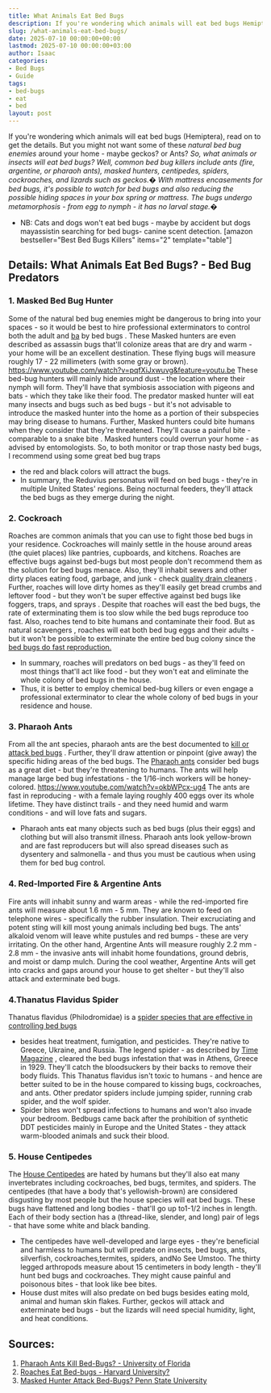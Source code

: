 ```yaml
---
title: What Animals Eat Bed Bugs
description: If you're wondering which animals will eat bed bugs Hemiptera, read on to get the details. But you might not want some of these natural bed bug enemies around...
slug: /what-animals-eat-bed-bugs/
date: 2025-07-10 00:00:00+00:00
lastmod: 2025-07-10 00:00:00+03:00
author: Isaac
categories:
- Bed Bugs
- Guide
tags:
- bed-bugs
- eat
- bed
layout: post
---
```

If you're wondering which animals will eat bed bugs (Hemiptera), read on to get the details. But you might not want some of these
*natural bed bug enemies*
around your home - maybe geckos? or Ants?
*So, what animals or insects will eat bed bugs? Well, common bed bug killers include ants (fire, argentine, or pharaoh ants), masked hunters, centipedes, spiders, cockroaches, and lizards such as geckos.�*
*With mattress encasements for bed bugs, it's possible to watch for bed bugs and also reducing the possible hiding spaces in your box spring or mattress. The bugs undergo metamorphosis - from egg to nymph - it has no larval stage.�*
- NB: Cats and dogs won't eat bed bugs - maybe by accident but dogs mayassistin searching for bed bugs- canine scent detection.
[amazon bestseller="Best Bed Bugs Killers" items="2" template="table"]
## Details: What Animals Eat Bed Bugs? - Bed Bug Predators
### 1. Masked Bed Bug Hunter
Some of the natural bed bug enemies might be dangerous to bring into your spaces - so it would be best to hire
professional exterminators
to control both the adult and
[ba](https://pestpolicy.com/baby-[bed-bugs](https://pestpolicy.com/what-eats-bed-bugs/)/)
by bed bugs
.
These Masked hunters are even described as assassin bugs that'll colonize areas that are dry and warm - your home will be an excellent destination. These flying bugs will measure roughly 17 - 22 millimeters (with some gray or brown).
https://www.youtube.com/watch?v=pqfXiJxwuvg&feature=youtu.be
These
bed-bug
hunters will mainly hide around dust - the location where their nymph will form. They'll have that symbiosis association with pigeons and bats - which they take like their food.
The predator masked hunter will eat many insects and bugs such as bed bugs - but it's not advisable to introduce the masked hunter into the home as a portion of their subspecies may bring disease to humans.
Further, Masked hunters could bite humans when they consider that they're threatened. They'll cause a painful bite - comparable to a
snake bite
. Masked hunters could overrun your home - as advised by entomologists.
So, to both monitor or trap those nasty bed bugs, I recommend using some great
bed bug traps
- the red and black colors will attract the bugs.
- In summary, the Reduvius personatus will feed on bed bugs - they're in multiple United States' regions. Being nocturnal feeders, they'll attack the bed bugs as they emerge during the night.
### 2. Cockroach
Roaches
are common animals that you can use to fight those bed bugs in your residence. Cockroaches will mainly settle in the house around areas (the quiet places) like pantries, cupboards, and kitchens.
Roaches are effective bugs against bed-bugs but most people don't recommend them as the solution for bed bugs menace. Also, they'll inhabit sewers and other dirty places eating food, garbage, and junk - check
[quality drain cleaners](https://pestpolicy.com/best-drain-cleaner//)
.
Further, roaches will love dirty homes as they'll easily get bread crumbs and leftover food - but they won't be super effective against bed bugs like foggers, traps, and
sprays
.
Despite that roaches will east the bed bugs, the rate of exterminating them is too slow while the bed bugs reproduce too fast. Also, roaches tend to bite humans and contaminate their food.
But as
natural scavengers
, roaches will eat both bed bug eggs and their adults - but it won't be possible to exterminate the entire bed bug colony since the
[bed bugs do fast reproduction.](https://www.terminix.com/blog/bug-facts/how-fast-do-bed-bugs-spread/)
- In summary, roaches will predators on bed bugs - as they'll feed on most things that'll act like food - but they won't eat and eliminate the whole colony of bed bugs in the house.
- Thus, it is better to employ chemical bed-bug killers or even engage a professional exterminator to clear the whole colony of bed bugs in your residence and house.
### 3. Pharaoh Ants
From all the ant species, pharaoh ants are the best documented to
[kill or attack bed bugs](https://pestpolicy.com/do-ants-kill-bed-bugs/)
. Further, they'll draw attention or pinpoint (give away) the specific hiding areas of the bed bugs.
The
[Pharaoh ants](https://en.wikipedia.org/wiki/Pharaoh_ant)
consider bed bugs as a great diet - but they're threatening to humans. The ants will help manage large bed bug infestations - the 1/16-inch workers will be honey-colored.
https://www.youtube.com/watch?v=okbWPcx-ug4
The ants are fast in reproducing - with a female laying roughly 400 eggs over its whole lifetime. They have distinct trails - and they need humid and warm conditions - and will love fats and sugars.
- Pharaoh ants eat many objects such as bed bugs (plus their eggs) and clothing but will also transmit illness.
Pharaoh ants look yellow-brown and are fast reproducers but will also spread diseases such as dysentery and salmonella - and thus you must be cautious when using them for bed bug control.
### 4. Red-Imported Fire & Argentine Ants
Fire ants will inhabit sunny and warm areas - while the red-imported fire ants will measure about 1.6 mm - 5 mm. They are known to feed on telephone wires - specifically the rubber insulation.
Their excruciating and potent sting will kill most young animals including bed bugs. The ants' alkaloid venom will leave white pustules and red bumps - these are very irritating.
On the other hand, Argentine Ants will measure roughly 2.2 mm - 2.8 mm - the invasive ants will inhabit home foundations, ground debris, and moist or damp mulch.
During the cool weather, Argentine Ants will get into cracks and gaps around your house to get shelter - but they'll also attack and exterminate bed bugs.
### 4.Thanatus Flavidus Spider
Thanatus flavidus (Philodromidae) is a
[spider species that are effective in controlling bed bugs](https://pestpolicy.com/do-spiders-eat-bed-bugs/)
- besides heat treatment, fumigation, and pesticides. They're native to Greece, Ukraine, and Russia.
The legend spider - as described by
[Time Magazine](http://content.time.com/time/magazine/article/0,9171,737831,00.html)
, cleared the bed bugs infestation that was in Athens, Greece in 1929. They'll catch the bloodsuckers by their backs to remove their body fluids.
This Thanatus flavidus isn't toxic to humans - and hence are better suited to be in the house compared to kissing bugs, cockroaches, and ants. Other predator spiders include jumping spider, running crab spider, and the wolf spider.
- Spider bites won't spread infections to humans and won't also invade your bedroom.
Bedbugs came back after the prohibition of synthetic DDT pesticides mainly in Europe and the United States - they attack warm-blooded animals and suck their blood.
### 5. House Centipedes
The
[House Centipedes](https://en.wikipedia.org/wiki/Scutigera_coleoptrata)
are hated by humans but they'll also eat many invertebrates including cockroaches, bed bugs, termites, and spiders.
The centipedes (that have a body that's yellowish-brown) are considered disgusting by most people but the house species will eat bed bugs.
These bugs have flattened and long bodies - that'll go up to1-1/2 inches in length. Each of their body section has a (thread-like, slender, and long) pair of legs - that have some white and black banding.
- The centipedes have well-developed and large eyes - they're beneficial and harmless to humans but will predate on insects, bed bugs, ants, silverfish, cockroaches,termites, spiders, andNo See Umstoo.
The thirty legged arthropods measure about 15 centimeters in body length - they'll hunt bed bugs and cockroaches. They might cause painful and poisonous bites - that look like bee bites.
- House dust mites will also predate on bed bugs besides eating mold, animal and human skin flakes.
Further,
geckos will attack
and exterminate bed bugs - but the lizards will need special humidity, light, and heat conditions.
## Sources:
1. [Pharaoh Ants Kill Bed-Bugs? - University of Florida](http://entnemdept.ufl.edu/creatures/urban/ants/pharaoh_ant.htm)
2. [Roaches Eat Bed-bugs - Harvard University?](http://adsabs.harvard.edu/abs/1930Natur.125..858G)
3. [Masked Hunter Attack Bed-Bugs? Penn State University](http://ento.psu.edu/extension/factsheets/masked-hunter)